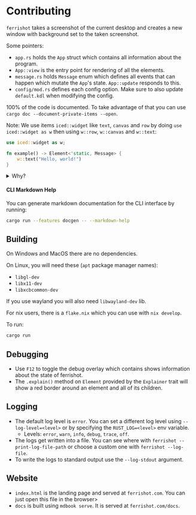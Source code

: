 # Contributing

`ferrishot` takes a screenshot of the current desktop and creates a new window with background set to the taken screenshot.

Some pointers:

- `app.rs` holds the `App` struct which contains all information about the program.
- `App::view` is the entry point for rendering of all the elements.
- `message.rs` holds `Message` enum which defines all events that can happen which mutate the `App`'s state. `App::update` responds to this.
- `config/mod.rs` defines each config option. Make sure to also update `default.kdl` when modifying the config.

100% of the code is documented. To take advantage of that you can use `cargo doc --document-private-items --open`.

Note: We use items `iced::widget` like `text`, `canvas` and `row` by doing `use iced::widget as w` then using `w::row`, `w::canvas` and `w::text`:

```rs
use iced::widget as w;

fn example() -> Element<'static, Message> {
    w::text("Hello, world!")
}
```

<details>

<summary>
Why?
</summary>

This is done everywhere in the app and it can be confusing why we're doing that, instead of just `use iced::widget::{canvas, text, row}`.

It is because `iced::widget::text` exports both an `fn text` as well as `mod text` and even `macro text`. When we have an import such as this:

```rs
use iced::{widget::{text::Shaping, text}}
```

rust-analyzer will automatically modify that to be (when using `auto-import` feature):

```rs
use iced::{
  font::Family,
  widget::{text::{self, Shaping}}
}
```

The **problem** here is that before, perfectly valid usages of the `fn text` like so:

```rs
text("Hello world");
```

Will now throw an error:

```
expected function, found module `text`
```

There seems to be _no workarounds_ for this unfortunately. So what we're doing at the moment is avoid importing stuff from `iced::widget::*` and absolute path it instead with `w::*` for conciseness.

</details>

#### CLI Markdown Help

You can generate markdown documentation for the CLI interface by running:

```sh
cargo run --features docgen -- --markdown-help
```

## Building

On Windows and MacOS there are no dependencies.

On Linux, you will need these (`apt` package manager names):

- `libgl-dev`
- `libx11-dev`
- `libxcbcommon-dev`

If you use wayland you will also need `libwayland-dev` lib.

For nix users, there is a `flake.nix` which you can use with `nix develop`.

To run:

```sh
cargo run
```

## Debugging

- Use `F12` to toggle the debug overlay which contains shows information about the state of ferrishot.
- The `.explain()` method on `Element` provided by the `Explainer` trait will show a red border around an element and all of its children.

## Logging

- The default log level is `error`. You can set a different log level using `--log-level=<level>` or by specifying the `RUST_LOG=<level>` env variable.
  - Levels: `error`, `warn`, `info`, `debug`, `trace`, `off`.
- The logs get written into a file. You can see where with `ferrishot --print-log-file-path` or choose a custom one with `ferrishot --log-file`.
- To write the logs to standard output use the `--log-stdout` argument.

## Website

- `index.html` is the landing page and served at `ferrishot.com`. You can just open this file in the browser>
- `docs` is built using `mdbook serve`. It is served at `ferrishot.com/docs`.
